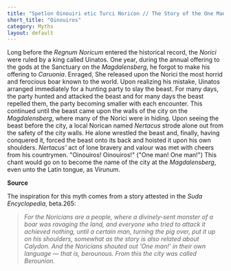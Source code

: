 ```yaml
---
title: "Spetlon Oinouiri etic Turci Noricon // The Story of the One Man and the Norican Boar"
short_title: "Oinouiros"
category: Myths
layout: default
---
```


Long before the *Regnum Noricum* entered the historical record, the *Norici* were ruled by a king called Uinatos. One year, during the annual offering to the gods at the Sanctuary on the *Magdalensberg*, he forgot to make his offering to *Caruonia*. Enraged, She released upon the Norici the most horrid and ferocious boar known to the world. Upon realizing his mistake, Uinatos arranged immediately for a hunting party to slay the beast. For many days, the party hunted and attacked the beast and for many days the beast repelled them, the party becoming smaller with each encounter. This continued until the beast came upon the walls of the city on the *Magdalensberg*, where many of the Norici were in hiding. Upon seeing the beast before the city, a local Norican named *Nertacus* strode alone out from the safety of the city walls. He alone wrestled the beast and, finally, having conquered it, forced the beast onto its back and hoisted it upon his own shoulders. *Nertacus'* act of lone bravery and valour was met with cheers from his countrymen. "Oinouiros! Oinouiros!" ("One man! One man!") This chant would go on to become the name of the city at the *Magdalensberg*, even unto the Latin tongue, as Virunum. 

**Source**

The inspiration for this myth comes from a story attested in the *Suda Encyclopedia*, beta.265:

> *For the Noricians are a people, where a divinely-sent monster of a boar was ravaging the land, and everyone who tried to attack it achieved nothing, until a certain man, turning the pig over, put it up on his shoulders, somewhat as the story is also related about Calydon. And the Noricians shouted out 'One man!' in their own language — that is, berounous. From this the city was called Berounion.*
